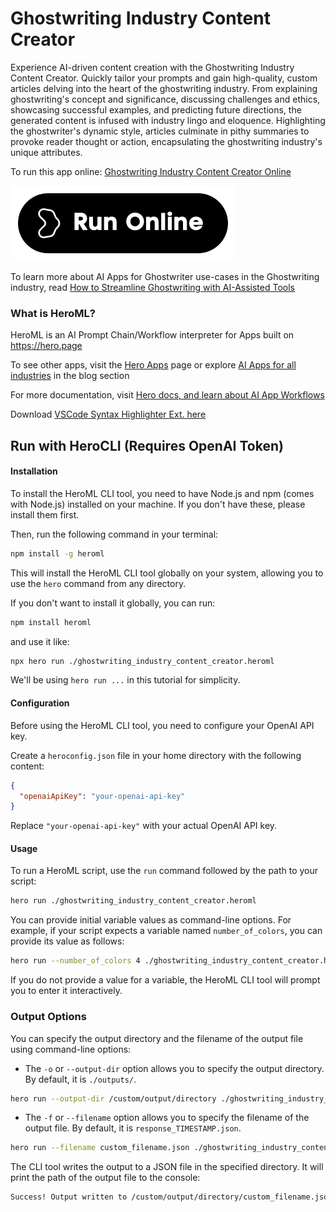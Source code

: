 # Ghostwriting Industry Content Creator

Experience AI-driven content creation with the Ghostwriting Industry Content Creator. Quickly tailor your prompts and gain high-quality, custom articles delving into the heart of the ghostwriting industry. From explaining ghostwriting's concept and significance, discussing challenges and ethics, showcasing successful examples, and predicting future directions, the generated content is infused with industry lingo and eloquence. Highlighting the ghostwriter's dynamic style, articles culminate in pithy summaries to provoke reader thought or action, encapsulating the ghostwriting industry's unique attributes.

To run this app online: [Ghostwriting Industry Content Creator Online](https://hero.page/app/ghostwriting-industry-content-creator-ai-driven-ghostwriting-industry-insights/yfqSa5pEV1BFI5AsPeiH)

[![Run Ghostwriting Industry Content Creator Online](/assets/run.svg)](https://hero.page/app/ghostwriting-industry-content-creator-ai-driven-ghostwriting-industry-insights/yfqSa5pEV1BFI5AsPeiH)

To learn more about AI Apps for Ghostwriter use-cases in the Ghostwriting industry, read [How to Streamline Ghostwriting with AI-Assisted Tools](https://hero.page/blog/ai/ghostwriting/how-to-streamline-ghostwriting-with-ai-assisted-tools/170900)

### What is HeroML?
HeroML is an AI Prompt Chain/Workflow interpreter for Apps built on https://hero.page 

To see other apps, visit the [Hero Apps](https://hero.page/apps) page or explore [AI Apps for all industries](https://hero.page/blog) in the blog section

For more documentation, visit [Hero docs, and learn about AI App Workflows](https://hero.page/tutorials/introduction-to-heroml)

Download [VSCode Syntax Highlighter Ext. here](https://marketplace.visualstudio.com/items?itemName=hero-page.heroml)

## Run with HeroCLI (Requires OpenAI Token)

#### Installation

To install the HeroML CLI tool, you need to have Node.js and npm (comes with Node.js) installed on your machine. If you don't have these, please install them first. 

Then, run the following command in your terminal:

```bash
npm install -g heroml
```

This will install the HeroML CLI tool globally on your system, allowing you to use the `hero` command from any directory.

If you don't want to install it globally, you can run:

```bash
npm install heroml
```

and use it like:

```bash
npx hero run ./ghostwriting_industry_content_creator.heroml
```

We'll be using `hero run ...` in this tutorial for simplicity.

#### Configuration

Before using the HeroML CLI tool, you need to configure your OpenAI API key. 

Create a `heroconfig.json` file in your home directory with the following content:

```json
{
  "openaiApiKey": "your-openai-api-key"
}
```

Replace `"your-openai-api-key"` with your actual OpenAI API key.

#### Usage

To run a HeroML script, use the `run` command followed by the path to your script:

```bash
hero run ./ghostwriting_industry_content_creator.heroml
```

You can provide initial variable values as command-line options. For example, if your script expects a variable named `number_of_colors`, you can provide its value as follows:

```bash
hero run --number_of_colors 4 ./ghostwriting_industry_content_creator.heroml
```

If you do not provide a value for a variable, the HeroML CLI tool will prompt you to enter it interactively.

### Output Options

You can specify the output directory and the filename of the output file using command-line options:

- The `-o` or `--output-dir` option allows you to specify the output directory. By default, it is `./outputs/`.

```bash
hero run --output-dir /custom/output/directory ./ghostwriting_industry_content_creator.heroml
```

- The `-f` or `--filename` option allows you to specify the filename of the output file. By default, it is `response_TIMESTAMP.json`.

```bash
hero run --filename custom_filename.json ./ghostwriting_industry_content_creator.heroml
```

The CLI tool writes the output to a JSON file in the specified directory. It will print the path of the output file to the console:

```bash
Success! Output written to /custom/output/directory/custom_filename.json
```

